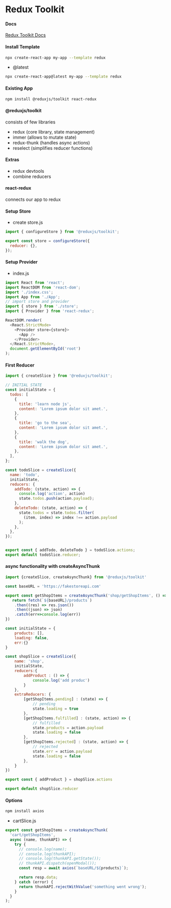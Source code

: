# Redux Toolkit

#### Docs

[Redux Toolkit Docs](https://redux-toolkit.js.org/introduction/getting-started)

#### Install Template

```sh
npx create-react-app my-app --template redux
```

- @latest

```sh
npx create-react-app@latest my-app --template redux
```

#### Existing App

```sh
npm install @reduxjs/toolkit react-redux
```

#### @reduxjs/toolkit

consists of few libraries

- redux (core library, state management)
- immer (allows to mutate state)
- redux-thunk (handles async actions)
- reselect (simplifies reducer functions)

#### Extras

- redux devtools
- combine reducers

#### react-redux

connects our app to redux

#### Setup Store

- create store.js

```js
import { configureStore } from '@reduxjs/toolkit';

export const store = configureStore({
  reducer: {},
});
```

#### Setup Provider

- index.js

```js
import React from 'react';
import ReactDOM from 'react-dom';
import './index.css';
import App from './App';
// import store and provider
import { store } from './store';
import { Provider } from 'react-redux';

ReactDOM.render(
  <React.StrictMode>
    <Provider store={store}>
      <App />
    </Provider>
  </React.StrictMode>,
  document.getElementById('root')
);
```

#### First Reducer

```js
import { createSlice } from '@reduxjs/toolkit';

// INITIAL STATE
const initialState = {
  todos: [
    {
      title: 'learn node js',
      content: 'Lorem ipsum dolor sit amet.',
    },
    {
      title: 'go to the sea',
      content: 'Lorem ipsum dolor sit amet.',
    },
    {
      title: 'walk the dog',
      content: 'Lorem ipsum dolor sit amet.',
    },
  ],
};

const todoSlice = createSlice({
  name: 'todo',
  initialState,
  reducers: {
    addTodo: (state, action) => {
      console.log('action', action)
      state.todos.push(action.payload);
    },
    deleteTodo: (state, action) => {
      state.todos = state.todos.filter(
        (item, index) => index !== action.payload
      );
    },
  },
});


export const { addTodo, deleteTodo } = todoSlice.actions;
export default todoSlice.reducer;
```


#### async functionality with createAsyncThunk


```js
import {createSlice, createAsyncThunk} from '@reduxjs/toolkit'

const baseURL = 'https://fakestoreapi.com'

export const getShopItems = createAsyncThunk('shop/getShopItems', () => {
   return fetch(`${baseURL}/products`)
    .then((res) => res.json())
    .then((json) => json)
    .catch(err=>console.log(err))
})

const initialState = {
    products: [],
    loading: false,
    err:{}
}

const shopSlice = createSlice({
    name: 'shop',
    initialState,
    reducers:{
        addProduct : () => {
            console.log('add produc')
        }
    },
    extraReducers: {
        [getShopItems.pending] : (state) => {
            // pending
            state.loading = true
        },
        [getShopItems.fulfilled] : (state, action) => {
            // fulfilled
            state.products = action.payload
            state.loading = false
        },
        [getShopItems.rejected] : (state, action) => {
            // rejected
            state.err = action.payload
            state.loading = false
        },
    }
})

export const { addProduct } = shopSlice.actions

export default shopSlice.reducer
```

#### Options

```sh
npm install axios
```

- cartSlice.js

```js
export const getShopItems = createAsyncThunk(
  'cart/getShopItems',
  async (name, thunkAPI) => {
    try {
      // console.log(name);
      // console.log(thunkAPI);
      // console.log(thunkAPI.getState());
      // thunkAPI.dispatch(openModal());
      const resp = await axios(`baseURL/${products}`);

      return resp.data;
    } catch (error) {
      return thunkAPI.rejectWithValue('something went wrong');
    }
  }
);
```
